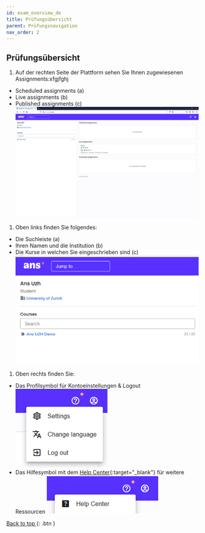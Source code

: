 ```yaml
---
id: exam_overview_de
title: Prüfungsübersicht
parent: Prüfungsnavigation
nav_order: 2
---
```


## Prüfungsübersicht

1. Auf der rechten Seite der Plattform sehen Sie Ihnen zugewiesenen Assignments:xfgjfghj
* Scheduled assignments (a)
* Live assignments (b)
* Published assignments (c)
![Startseite-Uebersicht-Rechts](assets/test.jpg)

1. Oben links finden Sie folgendes:
* Die Suchleiste (a)
* Ihren Namen und die Institution (b)
* Die Kurse in welchen Sie eingeschrieben sind (c)
![Startseite-Uebersicht-Links](assets/overview-left.png)

1. Oben rechts finden Sie:
* Das Profilsymbol für Kontoeinstellungen & Logout  
![Startseite-Uebersicht-Einstellungen](assets/overview-settings.png)
* Das Hilfesymbol mit dem [Help Center](https://support.ans.app/hc/en-us){:target="_blank"} für weitere Ressourcen
![Startseite-Uebersicht-Hilfe](assets/overview-help.png)

[Back to top ](#top){: .btn }




